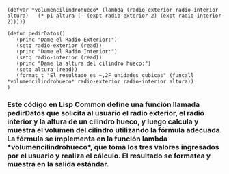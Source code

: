 ~~~
(defvar *volumencilindrohueco* (lambda (radio-exterior radio-interior altura)   (* pi altura (- (expt radio-exterior 2) (expt radio-interior 2)))))

(defun pedirDatos()
   (princ "Dame el Radio Exterior:")
   (setq radio-exterior (read))
   (princ "Dame el Radio Interior:")
   (setq radio-interior (read))
   (princ "Dame la altura del cilindro hueco:")
   (setq altura (read))
   (format t "El resultado es ~,2F unidades cubicas" (funcall *volumencilindrohueco* radio-exterior radio-interior altura))
)
~~~


<h3>Este código en Lisp Common define una función llamada pedirDatos que solicita al usuario el radio exterior, 
el radio interior y la altura de un cilindro hueco, y luego calcula 
y muestra el volumen del cilindro utilizando la fórmula adecuada. 
La fórmula se implementa en la función lambda *volumencilindrohueco*, 
que toma los tres valores ingresados por el usuario y realiza el cálculo. 
El resultado se formatea y muestra en la salida estándar.</h3>
